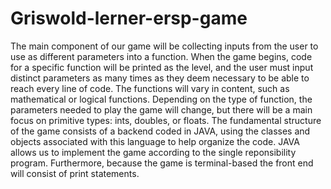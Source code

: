 # Griswold-lerner-ersp-game

The main component of our game will be collecting inputs from the user to use as different parameters into a function. When the game begins, code for a specific function will be printed as the level, and the user must input distinct parameters as many times as they deem necessary to be able to reach every line of code. The functions will vary in content, such as mathematical or logical functions. Depending on the type of function, the parameters needed to play the game will change, but there will be a main focus on primitive types: ints, doubles, or floats. The fundamental structure of the game consists of a backend coded in JAVA, using the classes and objects associated with this language to help organize the code. JAVA allows us to implement the game according to the single reponsibility program. Furthermore, because the game is terminal-based the front end will consist of print statements.
